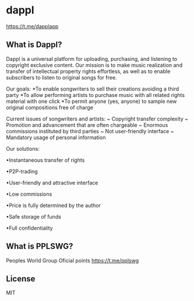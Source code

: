 # dappl

https://t.me/dapplapp

What is Dappl?
----------------

Dappl is a universal platform for uploading, purchasing, and listening to copyright exclusive content.
Our mission is to make music realization and transfer of intellectual property rights effortless, as well as to enable subscribers to listen to original songs for free.

Our goals:
*To enable songwriters to sell their creations avoiding a third party 
*To allow performing artists to purchase music with all related rights material with one click
*To permit anyone (yes, anyone) to sample new original compositions free of charge

Current issues of songwriters and artists:
~ Copyright transfer complexity
~ Promotion and advancement that are often chargeable
~ Enormous commissions instituted by third parties
~ Not user-friendly interface 
~ Mandatory usage of personal information

Our solutions:

•Instantaneous transfer of rights

•P2P-trading

•User-friendly and attractive interface

•Low commissions

•Price is fully determined by the author

•Safe storage of funds

•Full confidentiality

What is PPLSWG?
----------------

Peoples World Group Oficial points
https://t.me/pplswg

License
-------

MIT
